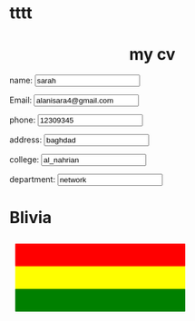 # tttt
<html>
<head>
<h1 id="sara">
</head>
<body>
<h1 align="center">my cv</h1>
<form>
<p>name:
<input text="name" value="sarah"></p>
<p>Email:
<input text="Email" value="alanisara4@gmail.com"></p>
<p>phone:
<input text="phone" value="12309345"></p>
<p>address:
<input text="address" value="baghdad"></p>
<p>college:
<input text="college" value="al_nahrian"></p>
<p>department:
<input text="department" value="network"></p>
<h1>Blivia</h1>
 
<svg width="400" height="400">
<rect x="10"  y="10"  width="300"   height="40" rx="1"   ry="1" fill="red" />
<rect x="10"  y="50"  width="300"   height="40" rx="1"   ry="1" fill="yellow" />
<rect x="10"  y="90"  width="300"   height="40" rx="1"   ry="1" fill="green" /> 
</svg>
</body>

</html>
